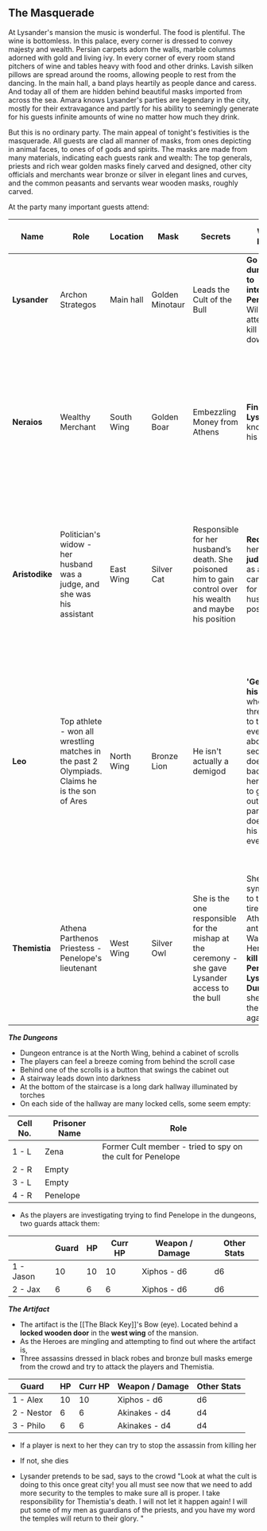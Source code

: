 ## The Masquerade 
At Lysander's mansion the music is wonderful.
The food is plentiful.
The wine is bottomless.
In this palace, every corner is dressed to convey majesty and wealth.
Persian carpets adorn the walls, marble columns adorned with gold and living ivy. 
In every corner of every room stand pitchers of wine and tables heavy with food and other drinks. 
Lavish silken pillows are spread around the rooms, allowing people to rest from the dancing.
In the main hall, a band plays heartily as people dance and caress.
And today all of them are hidden behind beautiful masks imported from across the sea.
Amara knows Lysander's parties are legendary in the city, mostly for their extravagance and partly for his ability to seemingly generate for his guests infinite amounts of wine no matter how much they drink.

But this is no ordinary party. 
The main appeal of tonight's festivities is the masquerade. 
All guests are clad all manner of masks, from ones depicting in animal faces, to ones of of gods and spirits.
The masks are made from many materials, indicating each guests rank and wealth: 
The top generals, priests and rich wear golden masks finely carved and designed, other city officials and merchants wear bronze or silver in elegant lines and curves, and the common peasants and servants wear wooden masks, roughly carved.

At the party many important guests attend:

| Name           | Role                                                                                             | Location   | Mask            | Secrets                                                                                                      | Want - Heroes                                                                                                                                                                                          | Knows About the Object                                                                                                                                                                                             |
| -------------- | ------------------------------------------------------------------------------------------------ | ---------- | --------------- | ------------------------------------------------------------------------------------------------------------ | ------------------------------------------------------------------------------------------------------------------------------------------------------------------------------------------------------ | ------------------------------------------------------------------------------------------------------------------------------------------------------------------------------------------------------------------ |
| **Lysander**   | Archon Strategos                                                                                 | Main hall  | Golden Minotaur | Leads the Cult of the Bull                                                                                   | **Go to the dungeons to interrogate Penelope** - Will actually attempt to kill them down there                                                                                                         | everything?                                                                                                                                                                                                        |
| **Neraios**    | Wealthy Merchant                                                                                 | South Wing | Golden Boar     | Embezzling Money from Athens                                                                                 | **Find out** if **Lysander** knows about his secret                                                                                                                                                    | Hasn't heard about the object, but he *can* share that he knows **Penelope** was whisked away by Lysander and is **held in the mansion**                                                                           |
| **Aristodike** | Politician's widow - her husband was a judge, and she was his assistant                          | East Wing  | Silver Cat      | Responsible for her husband’s death. She poisoned him to gain control over his wealth and maybe his position | **Recommend** her to **the judge Nikos** as a candidate for her husband's position                                                                                                                     | She hasn't heard of any artifact, but she did hear from one of the handsome servants that a **mysterious box** was placed in the **west wing** of the mansion                                                      |
| **Leo**        | Top athlete - won all wrestling matches in the past 2 Olympiads.<br>Claims he is the son of Ares | North Wing | Bronze Lion     | He isn't actually a demigod                                                                                  | **'Get rid'** of **his ex Lyka** who is threatening to tell everybody about his secret if he doesn't get back with her. Wants to get her out of the party so she doesn't spill his secret to everybody | He and the servant who carried the box into the room were 'best buds' so he got to look at it - it's a weird shaped circular pendant, maybe? he could swear it **blinked** at him. Doesn't know where it is though |
| **Themistia**  | Athena Parthenos Priestess - Penelope's lieutenant                                               | West Wing  | Silver Owl      | She is the one responsible for the mishap at the ceremony - she gave Lysander access to the bull             | She is sympathetic to the cult - tired of Athena's antics. Wants the Heroes to go **kill Penelope in Lysander's Dungeons** - she thinks they will be against her                                       | The cult stole an ancient artifact from the hades temple that is rumored to be able to **unlock and lock the gates to the underworld**                                                                             |

***The Dungeons***
- Dungeon entrance is at the North Wing, behind a cabinet of scrolls
- The players can feel a breeze coming from behind the scroll case
- Behind one of the scrolls is a button that swings the cabinet out
- A stairway leads down into darkness
- At the bottom of the staircase is a long dark hallway illuminated by torches
- On each side of the hallway are many locked cells, some seem empty:

| Cell No. | Prisoner Name | Role                                                       |
| -------- | ------------- | ---------------------------------------------------------- |
| 1 - L    | Zena          | Former Cult member - tried to spy on the cult for Penelope |
| 2 - R    | Empty         |                                                            |
| 3 - L    | Empty         |                                                            |
| 4 - R    | Penelope      |                                                            |
  
- As the players are investigating trying to find Penelope in the dungeons, two guards attack them:

|           | Guard | HP  | Curr HP | Weapon / Damage | Other Stats |
| --------- | ----- | --- | ------- | --------------- | ----------- |
| 1 - Jason | 10    | 10  | 10      | Xiphos - d6     | d6          |
| 2 - Jax   | 6     | 6   | 6       | Xiphos - d6     | d6          |


***The Artifact*** 
- The artifact is the [[The Black Key]]'s Bow (eye). Located behind a **locked wooden door** in the **west wing** of the mansion.
- As the Heroes are mingling and attempting to find out where the artifact is, 
- Three assassins dressed in black robes and bronze bull masks emerge from the crowd and try to attack the players and Themistia.

| Guard      | HP  | Curr HP | Weapon / Damage | Other Stats |
| ---------- | --- | ------- | --------------- | ----------- |
| 1 - Alex   | 10  | 10      | Xiphos - d6     | d6          |
| 2 - Nestor | 6   | 6       | Akinakes - d4   | d4          |
| 3 - Philo  | 6   | 6       | Akinakes - d4   | d4          |

- If a player is next to her they can try to stop the assassin from killing her
- If not, she dies
  
- Lysander pretends to be sad, says to the crowd "Look at what the cult is doing to this once great city! you all must see now that we need to add more security to the temples to make sure all is proper. I take responsibility for Themistia's death. I will not let it happen again! I will put some of my men as guardians of the priests, and you have my word the temples will return to their glory. "




